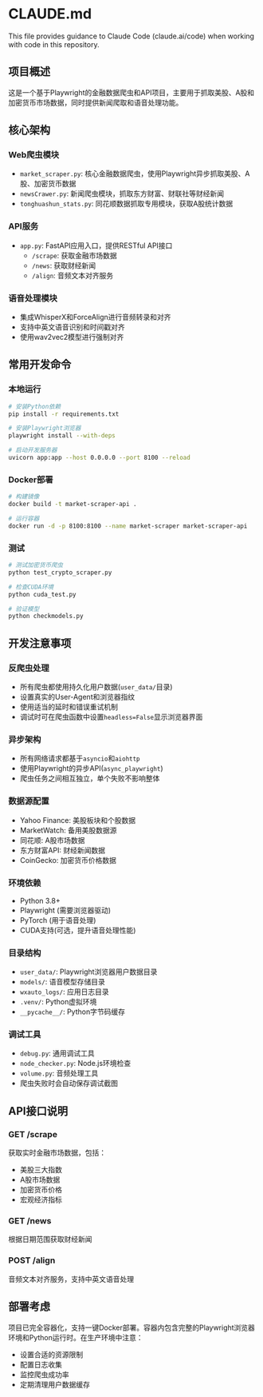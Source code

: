 # CLAUDE.md

This file provides guidance to Claude Code (claude.ai/code) when working with code in this repository.

## 项目概述

这是一个基于Playwright的金融数据爬虫和API项目，主要用于抓取美股、A股和加密货币市场数据，同时提供新闻爬取和语音处理功能。

## 核心架构

### Web爬虫模块
- `market_scraper.py`: 核心金融数据爬虫，使用Playwright异步抓取美股、A股、加密货币数据
- `newsCrawer.py`: 新闻爬虫模块，抓取东方财富、财联社等财经新闻
- `tonghuashun_stats.py`: 同花顺数据抓取专用模块，获取A股统计数据

### API服务
- `app.py`: FastAPI应用入口，提供RESTful API接口
  - `/scrape`: 获取金融市场数据
  - `/news`: 获取财经新闻  
  - `/align`: 音频文本对齐服务

### 语音处理模块
- 集成WhisperX和ForceAlign进行音频转录和对齐
- 支持中英文语音识别和时间戳对齐
- 使用wav2vec2模型进行强制对齐

## 常用开发命令

### 本地运行
```bash
# 安装Python依赖
pip install -r requirements.txt

# 安装Playwright浏览器
playwright install --with-deps

# 启动开发服务器
uvicorn app:app --host 0.0.0.0 --port 8100 --reload
```

### Docker部署
```bash
# 构建镜像
docker build -t market-scraper-api .

# 运行容器
docker run -d -p 8100:8100 --name market-scraper market-scraper-api
```

### 测试
```bash
# 测试加密货币爬虫
python test_crypto_scraper.py

# 检查CUDA环境
python cuda_test.py

# 验证模型
python checkmodels.py
```

## 开发注意事项

### 反爬虫处理
- 所有爬虫都使用持久化用户数据(`user_data/`目录)
- 设置真实的User-Agent和浏览器指纹
- 使用适当的延时和错误重试机制
- 调试时可在爬虫函数中设置`headless=False`显示浏览器界面

### 异步架构
- 所有网络请求都基于`asyncio`和`aiohttp`
- 使用Playwright的异步API(`async_playwright`)
- 爬虫任务之间相互独立，单个失败不影响整体

### 数据源配置
- Yahoo Finance: 美股板块和个股数据
- MarketWatch: 备用美股数据源
- 同花顺: A股市场数据
- 东方财富API: 财经新闻数据
- CoinGecko: 加密货币价格数据

### 环境依赖
- Python 3.8+
- Playwright (需要浏览器驱动)
- PyTorch (用于语音处理)
- CUDA支持(可选，提升语音处理性能)

### 目录结构
- `user_data/`: Playwright浏览器用户数据目录
- `models/`: 语音模型存储目录  
- `wxauto_logs/`: 应用日志目录
- `.venv/`: Python虚拟环境
- `__pycache__/`: Python字节码缓存

### 调试工具
- `debug.py`: 通用调试工具
- `node_checker.py`: Node.js环境检查
- `volume.py`: 音频处理工具
- 爬虫失败时会自动保存调试截图

## API接口说明

### GET /scrape
获取实时金融市场数据，包括：
- 美股三大指数
- A股市场数据
- 加密货币价格
- 宏观经济指标

### GET /news  
根据日期范围获取财经新闻

### POST /align
音频文本对齐服务，支持中英文语音处理

## 部署考虑

项目已完全容器化，支持一键Docker部署。容器内包含完整的Playwright浏览器环境和Python运行时。在生产环境中注意：
- 设置合适的资源限制
- 配置日志收集
- 监控爬虫成功率
- 定期清理用户数据缓存